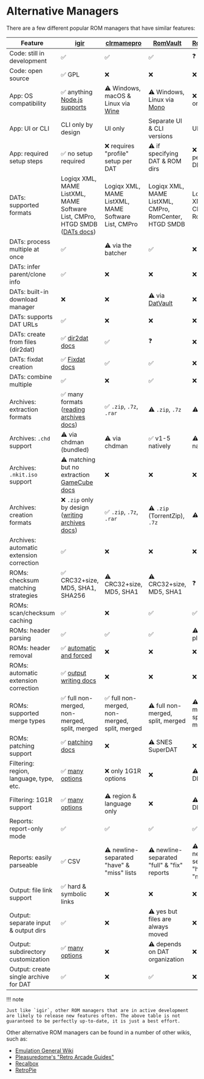 # Alternative Managers

There are a few different popular ROM managers that have similar features:

| Feature                                  | [igir](index.md)                                                                                 | [clrmamepro](https://mamedev.emulab.it/clrmamepro/)           | [RomVault](https://www.romvault.com/)                       | [RomCenter](http://www.romcenter.com/)     |
|------------------------------------------|--------------------------------------------------------------------------------------------------|---------------------------------------------------------------|-------------------------------------------------------------|--------------------------------------------|
| Code: still in development               | ✅                                                                                                | ✅                                                             | ✅                                                           | ❓                                          |
| Code: open source                        | ✅ GPL                                                                                            | ❌                                                             | ❌                                                           | ❌                                          |
| App: OS compatibility                    | ✅ anything [Node.js supports](https://nodejs.org/en/download)                                    | ⚠️ Windows, macOS & Linux via [Wine](https://www.winehq.org/) | ⚠️ Windows, Linux via [Mono](https://www.mono-project.com/) | ❌ Windows only                             |
| App: UI or CLI                           | CLI only by design                                                                               | UI only                                                       | Separate UI & CLI versions                                  | UI only                                    |
| App: required setup steps                | ✅ no setup required                                                                              | ❌ requires "profile" setup per DAT                            | ⚠️ if specifying DAT & ROM dirs                             | ❌ requires per-DAT DB setup                |
| DATs: supported formats                  | Logiqx XML, MAME ListXML, MAME Software List, CMPro, HTGD SMDB ([DATs docs](dats/processing.md)) | Logiqx XML, MAME ListXML, MAME Software List, CMPro           | Logiqx XML, MAME ListXML, CMPro, RomCenter, HTGD SMDB       | Logiqx XML, CMPro, RomCenter               |
| DATs: process multiple at once           | ✅                                                                                                | ⚠️ via the batcher                                            | ✅                                                           | ❌                                          |
| DATs: infer parent/clone info            | ✅                                                                                                | ❌                                                             | ❌                                                           | ❌                                          |
| DATs: built-in download manager          | ❌                                                                                                | ❌                                                             | ⚠️ via [DatVault](https://www.datvault.com/)                | ❌                                          |
| DATs: supports DAT URLs                  | ✅                                                                                                | ❌                                                             | ❌                                                           | ❌                                          |
| DATs: create from files (dir2dat)        | ✅ [dir2dat docs](dats/dir2dat.md)                                                                | ✅                                                             | ❓                                                           | ❌                                          |
| DATs: fixdat creation                    | ✅ [Fixdat docs](dats/fixdats.md)                                                                 | ✅                                                             | ✅                                                           | ❌                                          |
| DATs: combine multiple                   | ✅                                                                                                | ❌                                                             | ✅                                                           | ❌                                          |
| Archives: extraction formats             | ✅ many formats ([reading archives docs](input/reading-archives.md))                              | ✅ `.zip`, `.7z`, `.rar`                                       | ⚠️ `.zip`, `.7z`                                            | ⚠️ `.zip`, `.7z`                           |
| Archives: `.chd` support                 | ⚠️ via chdman (bundled)                                                                          | ⚠️ via chdman                                                 | ✅ v1-5 natively                                             | ⚠️ v1-4 natively                           |
| Archives: `.nkit.iso` support            | ⚠️ matching but no extraction [GameCube docs](usage/console/gamecube.md#nkit)                    | ❌                                                             | ❌                                                           | ❌                                          |
| Archives: creation formats               | ❌ `.zip` only by design ([writing archives docs](output/writing-archives.md))                    | ✅ `.zip`, `.7z`, `.rar`                                       | ⚠️ `.zip` (TorrentZip), `.7z`                               | ⚠️ `.zip`, `.7z`                           |
| Archives: automatic extension correction | ✅                                                                                                | ❌                                                             | ❌                                                           | ❌                                          |
| ROMs: checksum matching strategies       | ✅ CRC32+size, MD5, SHA1, SHA256                                                                  | ⚠️ CRC32+size, MD5, SHA1                                      | ⚠️ CRC32+size, MD5, SHA1                                    | ❓                                          |
| ROMs: scan/checksum caching              | ✅                                                                                                | ❌                                                             | ✅                                                           | ✅                                          |
| ROMs: header parsing                     | ✅                                                                                                | ✅                                                             | ✅                                                           | ⚠️ via plugins                             |
| ROMs: header removal                     | ✅ [automatic and forced](roms/headers.md)                                                        | ❌                                                             | ❌                                                           | ❌                                          |
| ROMs: automatic extension correction     | ✅ [output writing docs](output/options.md#fixing-rom-extensions)                                 | ❌                                                             | ❌                                                           | ❌                                          |
| ROMs: supported merge types              | ✅ full non-merged, non-merged, split, merged                                                     | ✅ full non-merged, non-merged, split, merged                  | ⚠️ full non-merged, split, merged                           | ⚠️ full non-merged, split, merged          |
| ROMs: patching support                   | ✅ [patching docs](roms/patching.md)                                                              | ❌                                                             | ⚠️ SNES SuperDAT                                            | ❌                                          |
| Filtering: region, language, type, etc.  | ✅ [many options](roms/filtering-preferences.md#filters)                                          | ❌ only 1G1R options                                           | ❌                                                           | ⚠️ only at DB setup                        |
| Filtering: 1G1R support                  | ✅ [many options](roms/filtering-preferences.md#preferences-for-1g1r)                             | ⚠️ region & language only                                     | ❌                                                           | ⚠️ only at DB setup                        |
| Reports: report-only mode                | ✅                                                                                                | ✅                                                             | ✅                                                           | ✅                                          |
| Reports: easily parseable                | ✅ CSV                                                                                            | ⚠️ newline-separated "have" & "miss" lists                    | ⚠️ newline-separated "full" & "fix" reports                 | ⚠️ newline-separated "have" & "miss" lists |
| Output: file link support                | ✅ hard & symbolic links                                                                          | ❌                                                             | ❌                                                           | ❌                                          |
| Output: separate input & output dirs     | ✅                                                                                                | ❌                                                             | ⚠️ yes but files are always moved                           | ❌                                          |
| Output: subdirectory customization       | ✅ [many options](output/path-options.md)                                                         | ❌                                                             | ⚠️ depends on DAT organization                              | ❌                                          |
| Output: create single archive for DAT    | ✅                                                                                                | ❌                                                             | ✅                                                           | ❌                                          |

!!! note

    Just like `igir`, other ROM managers that are in active development are likely to release new features often. The above table is not guaranteed to be perfectly up-to-date, it is just a best effort.

Other alternative ROM managers can be found in a number of other wikis, such as:

- [Emulation General Wiki](https://emulation.gametechwiki.com/index.php/ROM_managers)
- [Pleasuredome's "Retro Arcade Guides"](https://pleasuredome.miraheze.org/wiki/ROM_Manager)
- [Recalbox](https://wiki.recalbox.com/en/tutorials/utilities/rom-management)
- [RetroPie](https://retropie.org.uk/docs/Validating%2C-Rebuilding%2C-and-Filtering-ROM-Collections/)
